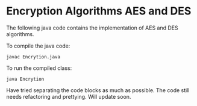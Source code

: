 # Encryption Algorithms AES and DES

The following java code contains the implementation of AES and DES algorithms.

To compile the java code:
```
javac Encrytion.java
```

To run the compiled class:
```
java Encrytion
```

Have tried separating the code blocks as much as possible. The code still needs refactoring and prettying. Will update soon.